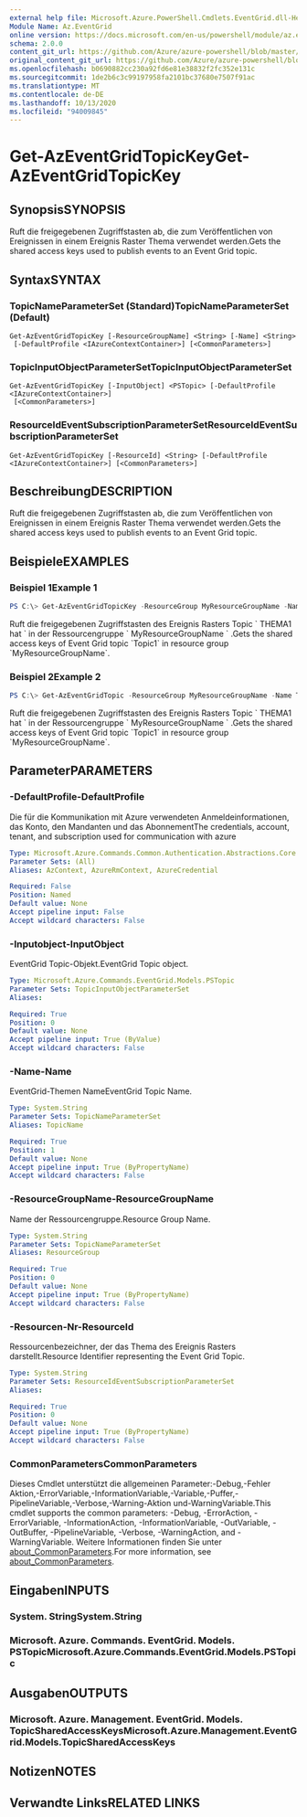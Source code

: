 ```yaml
---
external help file: Microsoft.Azure.PowerShell.Cmdlets.EventGrid.dll-Help.xml
Module Name: Az.EventGrid
online version: https://docs.microsoft.com/en-us/powershell/module/az.eventgrid/get-azeventgridtopickey
schema: 2.0.0
content_git_url: https://github.com/Azure/azure-powershell/blob/master/src/EventGrid/EventGrid/help/Get-AzEventGridTopicKey.md
original_content_git_url: https://github.com/Azure/azure-powershell/blob/master/src/EventGrid/EventGrid/help/Get-AzEventGridTopicKey.md
ms.openlocfilehash: b0690882cc230a92fd6e81e38832f2fc352e131c
ms.sourcegitcommit: 1de2b6c3c99197958fa2101bc37680e7507f91ac
ms.translationtype: MT
ms.contentlocale: de-DE
ms.lasthandoff: 10/13/2020
ms.locfileid: "94009845"
---
```

# <span data-ttu-id="030e2-101">Get-AzEventGridTopicKey</span><span class="sxs-lookup"><span data-stu-id="030e2-101">Get-AzEventGridTopicKey</span></span>

## <span data-ttu-id="030e2-102">Synopsis</span><span class="sxs-lookup"><span data-stu-id="030e2-102">SYNOPSIS</span></span>
<span data-ttu-id="030e2-103">Ruft die freigegebenen Zugriffstasten ab, die zum Veröffentlichen von Ereignissen in einem Ereignis Raster Thema verwendet werden.</span><span class="sxs-lookup"><span data-stu-id="030e2-103">Gets the shared access keys used to publish events to an Event Grid topic.</span></span>

## <span data-ttu-id="030e2-104">Syntax</span><span class="sxs-lookup"><span data-stu-id="030e2-104">SYNTAX</span></span>

### <span data-ttu-id="030e2-105">TopicNameParameterSet (Standard)</span><span class="sxs-lookup"><span data-stu-id="030e2-105">TopicNameParameterSet (Default)</span></span>
```
Get-AzEventGridTopicKey [-ResourceGroupName] <String> [-Name] <String>
 [-DefaultProfile <IAzureContextContainer>] [<CommonParameters>]
```

### <span data-ttu-id="030e2-106">TopicInputObjectParameterSet</span><span class="sxs-lookup"><span data-stu-id="030e2-106">TopicInputObjectParameterSet</span></span>
```
Get-AzEventGridTopicKey [-InputObject] <PSTopic> [-DefaultProfile <IAzureContextContainer>]
 [<CommonParameters>]
```

### <span data-ttu-id="030e2-107">ResourceIdEventSubscriptionParameterSet</span><span class="sxs-lookup"><span data-stu-id="030e2-107">ResourceIdEventSubscriptionParameterSet</span></span>
```
Get-AzEventGridTopicKey [-ResourceId] <String> [-DefaultProfile <IAzureContextContainer>] [<CommonParameters>]
```

## <span data-ttu-id="030e2-108">Beschreibung</span><span class="sxs-lookup"><span data-stu-id="030e2-108">DESCRIPTION</span></span>
<span data-ttu-id="030e2-109">Ruft die freigegebenen Zugriffstasten ab, die zum Veröffentlichen von Ereignissen in einem Ereignis Raster Thema verwendet werden.</span><span class="sxs-lookup"><span data-stu-id="030e2-109">Gets the shared access keys used to publish events to an Event Grid topic.</span></span>

## <span data-ttu-id="030e2-110">Beispiele</span><span class="sxs-lookup"><span data-stu-id="030e2-110">EXAMPLES</span></span>

### <span data-ttu-id="030e2-111">Beispiel 1</span><span class="sxs-lookup"><span data-stu-id="030e2-111">Example 1</span></span>
```powershell
PS C:\> Get-AzEventGridTopicKey -ResourceGroup MyResourceGroupName -Name Topic1
```

<span data-ttu-id="030e2-112">Ruft die freigegebenen Zugriffstasten des Ereignis Rasters Topic \` THEMA1 hat \` in der Ressourcengruppe \` MyResourceGroupName \` .</span><span class="sxs-lookup"><span data-stu-id="030e2-112">Gets the shared access keys of Event Grid topic \`Topic1\` in resource group \`MyResourceGroupName\`.</span></span>

### <span data-ttu-id="030e2-113">Beispiel 2</span><span class="sxs-lookup"><span data-stu-id="030e2-113">Example 2</span></span>
```powershell
PS C:\> Get-AzEventGridTopic -ResourceGroup MyResourceGroupName -Name Topic1 | Get-AzEventGridTopicKey
```

<span data-ttu-id="030e2-114">Ruft die freigegebenen Zugriffstasten des Ereignis Rasters Topic \` THEMA1 hat \` in der Ressourcengruppe \` MyResourceGroupName \` .</span><span class="sxs-lookup"><span data-stu-id="030e2-114">Gets the shared access keys of Event Grid topic \`Topic1\` in resource group \`MyResourceGroupName\`.</span></span>

## <span data-ttu-id="030e2-115">Parameter</span><span class="sxs-lookup"><span data-stu-id="030e2-115">PARAMETERS</span></span>

### <span data-ttu-id="030e2-116">-DefaultProfile</span><span class="sxs-lookup"><span data-stu-id="030e2-116">-DefaultProfile</span></span>
<span data-ttu-id="030e2-117">Die für die Kommunikation mit Azure verwendeten Anmeldeinformationen, das Konto, den Mandanten und das Abonnement</span><span class="sxs-lookup"><span data-stu-id="030e2-117">The credentials, account, tenant, and subscription used for communication with azure</span></span>

```yaml
Type: Microsoft.Azure.Commands.Common.Authentication.Abstractions.Core.IAzureContextContainer
Parameter Sets: (All)
Aliases: AzContext, AzureRmContext, AzureCredential

Required: False
Position: Named
Default value: None
Accept pipeline input: False
Accept wildcard characters: False
```

### <span data-ttu-id="030e2-118">-Inputobject</span><span class="sxs-lookup"><span data-stu-id="030e2-118">-InputObject</span></span>
<span data-ttu-id="030e2-119">EventGrid Topic-Objekt.</span><span class="sxs-lookup"><span data-stu-id="030e2-119">EventGrid Topic object.</span></span>

```yaml
Type: Microsoft.Azure.Commands.EventGrid.Models.PSTopic
Parameter Sets: TopicInputObjectParameterSet
Aliases:

Required: True
Position: 0
Default value: None
Accept pipeline input: True (ByValue)
Accept wildcard characters: False
```

### <span data-ttu-id="030e2-120">-Name</span><span class="sxs-lookup"><span data-stu-id="030e2-120">-Name</span></span>
<span data-ttu-id="030e2-121">EventGrid-Themen Name</span><span class="sxs-lookup"><span data-stu-id="030e2-121">EventGrid Topic Name.</span></span>

```yaml
Type: System.String
Parameter Sets: TopicNameParameterSet
Aliases: TopicName

Required: True
Position: 1
Default value: None
Accept pipeline input: True (ByPropertyName)
Accept wildcard characters: False
```

### <span data-ttu-id="030e2-122">-ResourceGroupName</span><span class="sxs-lookup"><span data-stu-id="030e2-122">-ResourceGroupName</span></span>
<span data-ttu-id="030e2-123">Name der Ressourcengruppe.</span><span class="sxs-lookup"><span data-stu-id="030e2-123">Resource Group Name.</span></span>

```yaml
Type: System.String
Parameter Sets: TopicNameParameterSet
Aliases: ResourceGroup

Required: True
Position: 0
Default value: None
Accept pipeline input: True (ByPropertyName)
Accept wildcard characters: False
```

### <span data-ttu-id="030e2-124">-Resourcen-Nr</span><span class="sxs-lookup"><span data-stu-id="030e2-124">-ResourceId</span></span>
<span data-ttu-id="030e2-125">Ressourcenbezeichner, der das Thema des Ereignis Rasters darstellt.</span><span class="sxs-lookup"><span data-stu-id="030e2-125">Resource Identifier representing the Event Grid Topic.</span></span>

```yaml
Type: System.String
Parameter Sets: ResourceIdEventSubscriptionParameterSet
Aliases:

Required: True
Position: 0
Default value: None
Accept pipeline input: True (ByPropertyName)
Accept wildcard characters: False
```

### <span data-ttu-id="030e2-126">CommonParameters</span><span class="sxs-lookup"><span data-stu-id="030e2-126">CommonParameters</span></span>
<span data-ttu-id="030e2-127">Dieses Cmdlet unterstützt die allgemeinen Parameter:-Debug,-Fehler Aktion,-ErrorVariable,-InformationVariable,-Variable,-Puffer,-PipelineVariable,-Verbose,-Warning-Aktion und-WarningVariable.</span><span class="sxs-lookup"><span data-stu-id="030e2-127">This cmdlet supports the common parameters: -Debug, -ErrorAction, -ErrorVariable, -InformationAction, -InformationVariable, -OutVariable, -OutBuffer, -PipelineVariable, -Verbose, -WarningAction, and -WarningVariable.</span></span> <span data-ttu-id="030e2-128">Weitere Informationen finden Sie unter [about_CommonParameters](http://go.microsoft.com/fwlink/?LinkID=113216).</span><span class="sxs-lookup"><span data-stu-id="030e2-128">For more information, see [about_CommonParameters](http://go.microsoft.com/fwlink/?LinkID=113216).</span></span>

## <span data-ttu-id="030e2-129">Eingaben</span><span class="sxs-lookup"><span data-stu-id="030e2-129">INPUTS</span></span>

### <span data-ttu-id="030e2-130">System. String</span><span class="sxs-lookup"><span data-stu-id="030e2-130">System.String</span></span>

### <span data-ttu-id="030e2-131">Microsoft. Azure. Commands. EventGrid. Models. PSTopic</span><span class="sxs-lookup"><span data-stu-id="030e2-131">Microsoft.Azure.Commands.EventGrid.Models.PSTopic</span></span>

## <span data-ttu-id="030e2-132">Ausgaben</span><span class="sxs-lookup"><span data-stu-id="030e2-132">OUTPUTS</span></span>

### <span data-ttu-id="030e2-133">Microsoft. Azure. Management. EventGrid. Models. TopicSharedAccessKeys</span><span class="sxs-lookup"><span data-stu-id="030e2-133">Microsoft.Azure.Management.EventGrid.Models.TopicSharedAccessKeys</span></span>

## <span data-ttu-id="030e2-134">Notizen</span><span class="sxs-lookup"><span data-stu-id="030e2-134">NOTES</span></span>

## <span data-ttu-id="030e2-135">Verwandte Links</span><span class="sxs-lookup"><span data-stu-id="030e2-135">RELATED LINKS</span></span>
